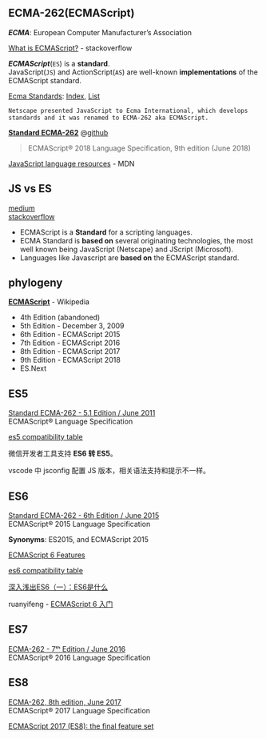 ## ECMA-262(ECMAScript)

***ECMA***: European Computer Manufacturer’s Association

[What is ECMAScript?](https://stackoverflow.com/questions/4269150/what-is-ecmascript)  - stackoverflow  

***ECMAScript***(`ES`) is a **standard**.  
JavaScript(`JS`) and ActionScript(`AS`) are well-known **implementations** of the ECMAScript standard.  


[Ecma Standards](http://www.ecma-international.org/): [Index](http://www.ecma-international.org/publications/standards/Stnindex.htm), [List](http://www.ecma-international.org/publications/standards/Standard.htm)  

```
Netscape presented JavaScript to Ecma International, which develops standards and it was renamed to ECMA-262 aka ECMAScript.
```

[**Standard ECMA-262**](http://www.ecma-international.org/publications/standards/Ecma-262.htm) @[github](https://tc39.github.io/ecma262/)  

> ECMAScript® 2018 Language Specification, 9th edition (June 2018) 

[JavaScript language resources](https://developer.mozilla.org/en-US/docs/Web/JavaScript/Language_Resources) - MDN  

## JS vs ES

[medium](https://medium.freecodecamp.org/whats-the-difference-between-javascript-and-ecmascript-cba48c73a2b5)  
[stackoverflow](https://stackoverflow.com/questions/912479/what-is-the-difference-between-javascript-and-ecmascript)  

- ECMAScript is a **Standard** for a scripting languages.  
- ECMA Standard is **based on** several originating technologies, the most well known being JavaScript (Netscape) and JScript (Microsoft).  
- Languages like Javascript are **based on** the ECMAScript standard.  

## phylogeny

[**ECMAScript**](https://en.wikipedia.org/wiki/ECMAScript) - Wikipedia  

- 4th Edition (abandoned)
- 5th Edition - December 3, 2009  
- 6th Edition - ECMAScript 2015  
- 7th Edition - ECMAScript 2016  
- 8th Edition - ECMAScript 2017  
- 9th Edition - ECMAScript 2018  
- ES.Next  

## ES5

[Standard ECMA-262 - 5.1 Edition / June 2011](https://ecma-international.org/ecma-262/5.1/)  
ECMAScript® Language Specification  

[es5 compatibility table](http://kangax.github.io/compat-table/es5)

微信开发者工具支持 **ES6 转 ES5**。

vscode 中 jsconfig 配置 JS 版本，相关语法支持和提示不一样。

## ES6

[Standard ECMA-262 - 6th Edition / June 2015](https://ecma-international.org/ecma-262/6.0/)  
ECMAScript® 2015 Language Specification  

**Synonyms**: ES2015, and ECMAScript 2015

[ECMAScript 6 Features](http://es6-features.org/)  

[es6 compatibility table](http://kangax.github.io/compat-table/es6/)  

[深入浅出ES6（一）：ES6是什么](http://www.infoq.com/cn/articles/es6-in-depth-an-introduction)  

ruanyifeng - [ECMAScript 6 入门](http://es6.ruanyifeng.com/#README)  

## ES7

[ECMA-262 - 7ᵗʰ Edition / June 2016](https://ecma-international.org/ecma-262/7.0/)  
ECMAScript® 2016 Language Specification  

## ES8

[ECMA-262, 8th edition, June 2017](https://ecma-international.org/ecma-262/8.0/)  
ECMAScript® 2017 Language Specification  

[ECMAScript 2017 (ES8): the final feature set](http://2ality.com/2016/02/ecmascript-2017.html)  

